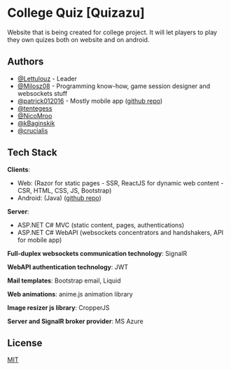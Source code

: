 
# College Quiz [Quizazu]

Website that is being created for college project. It will let players to play they own quizes both on website and on android.


## Authors

- [@Lettulouz](https://www.github.com/Lettulouz) - Leader
- [@Milosz08](https://www.github.com/Milosz08) - Programming know-how, game session designer and websockets stuff
- [@patrick012016](https://www.github.com/patrick012016) - Mostly mobile app ([github repo](https://github.com/patrick012016/CollegeQuizMobileApp))
- [@tentegess](https://www.github.com/tentegess)
- [@NicoMroo](https://www.github.com/NicoMroo)
- [@kBaginskik](https://www.github.com/kBaginskik)
- [@crucialis](https://www.github.com/crucialis)


## Tech Stack

**Clients**:
* Web: (Razor for static pages - SSR, ReactJS for dynamic web content - CSR, HTML, CSS, JS, Bootstrap)
* Android: (Java) ([github repo](https://github.com/patrick012016/CollegeQuizMobileApp))

**Server**:
* ASP.NET C# MVC (static content, pages, authentications)
* ASP.NET C# WebAPI (websockets concentrators and handshakers, API for mobile app)

**Full-duplex websockets communication technology**: SignalR

**WebAPI authentication technology**: JWT

**Mail templates**: Bootstrap email, Liquid

**Web animations**: anime.js animation library

**Image resizer js library**: CropperJS

**Server and SignalR broker provider**: MS Azure

## License

[MIT](https://choosealicense.com/licenses/mit/)

